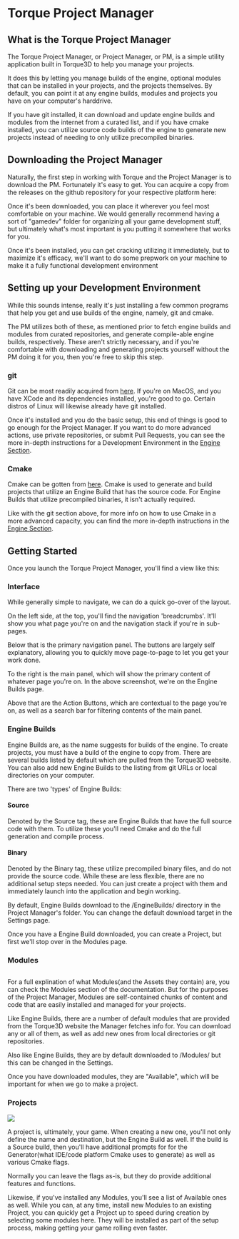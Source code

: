 # Torque Project Manager

## What is the Torque Project Manager

The Torque Project Manager, or Project Manager, or PM, is a simple utility application built in Torque3D to help you manage your projects.

It does this by letting you manage builds of the engine, optional modules that can be installed in your projects, and the projects themselves. By default, you can point it at any engine builds, modules and projects you have on your computer's harddrive.&#x20;

If you have git installed, it can download and update engine builds and modules from the internet from a curated list, and if you have cmake installed, you can utilize source code builds of the engine to generate new projects instead of needing to only utilize precompiled binaries.

## Downloading the Project Manager

Naturally, the first step in working with Torque and the Project Manager is to download the PM. Fortunately it's easy to get. You can acquire a copy from the releases on the github repository for your respective platform here:

Once it's been downloaded, you can place it wherever you feel most comfortable on your machine. We would generally recommend having a sort of "gamedev" folder for organizing all your game development stuff, but ultimately what's most important is you putting it somewhere that works for you.

Once it's been installed, you can get cracking utilizing it immediately, but to maximize it's efficacy, we'll want to do some prepwork on your machine to make it a fully functional development environment

## Setting up your Development Environment

While this sounds intense, really it's just installing a few common programs that help you get and use builds of the engine, namely, git and cmake.

The PM utilizes both of these, as mentioned prior to fetch engine builds and modules from curated repositories, and generate compile-able engine builds, respectively. These aren't strictly necessary, and if you're comfortable with downloading and generating projects yourself without the PM doing it for you, then you're free to skip this step.

### git

Git can be most readily acquired from [here](https://git-scm.com/download/win). If you're on MacOS, and you have XCode and its dependencies installed, you're good to go. Certain distros of Linux will likewise already have git installed.

Once it's installed and you do the basic setup, this end of things is good to go enough for the Project Manager. If you want to do more advanced actions, use private repositories, or submit Pull Requests, you can see the more in-depth instructions for a Development Environment in the [Engine Section](broken-reference).

### Cmake

Cmake can be gotten from [here](https://cmake.org/download/). Cmake is used to generate and build projects that utilize an Engine Build that has the source code. For Engine Builds that utilize precompiled binaries, it isn't actually required.&#x20;

Like with the git section above, for more info on how to use Cmake in a more advanced capacity, you can find the more in-depth instructions in the [Engine Section](broken-reference).

## Getting Started

Once you launch the Torque Project Manager, you'll find a view like this:<img src="../../.gitbook/assets/image (2).png" alt="" data-size="original">

### Interface

While generally simple to navigate, we can do a quick go-over of the layout.

On the left side, at the top, you'll find the navigation 'breadcrumbs'. It'll show you what page you're on and the navigation stack if you're in sub-pages.

Below that is the primary navigation panel. The buttons are largely self explanatory, allowing you to quickly move page-to-page to let you get your work done.

To the right is the main panel, which will show the primary content of whatever page you're on. In the above screenshot, we're on the Engine Builds page.

Above that are the Action Buttons, which are contextual to the page you're on, as well as a search bar for filtering contents of the main panel.

### Engine Builds

Engine Builds are, as the name suggests for builds of the engine. To create projects, you must have a build of the engine to copy from. There are several builds listed by default which are pulled from the Torque3D website. You can also add new Engine Builds to the listing from git URLs or local directories on your computer.

There are two 'types' of Engine Builds:

#### Source

Denoted by the Source tag, these are Engine Builds that have the full source code with them. To utilize these you'll need Cmake and do the full generation and compile process.

#### Binary

Denoted by the Binary tag, these utilize precompiled binary files, and do not provide the source code. While these are less flexible, there are no additional setup steps needed. You can just create a project with them and immediately launch into the application and begin working.

By default, Engine Builds download to the /EngineBuilds/ directory in the Project Manager's folder. You can change the default download target in the Settings page.

Once you have a Engine Build downloaded, you can create a Project, but first we'll stop over in the Modules page.

### Modules

<img src="../../.gitbook/assets/image (6) (1).png" alt="" data-size="original">

For a full explination of what Modules(and the Assets they contain) are, you can check the Modules section of the documentation. But for the purposes of the Project Manager, Modules are self-contained chunks of content and code that are easily installed and managed for your projects.

Like Engine Builds, there are a number of default modules that are provided from the Torque3D website the Manager fetches info for. You can download any or all of them, as well as add new ones from local directories or git repositories.

Also like Engine Builds, they are by default downloaded to /Modules/ but this can be changed in the Settings.

Once you have downloaded modules, they are "Available", which will be important for when we go to make a project.

### Projects

![](<../../.gitbook/assets/image (4) (1).png>)

A project is, ultimately, your game. When creating a new one, you'll not only define the name and destination, but the Engine Build as well. If the build is a Source build, then you'll have additional prompts for for the Generator(what IDE/code platform Cmake uses to generate) as well as various Cmake flags.

Normally you can leave the flags as-is, but they do provide additional features and functions.

Likewise, if you've installed any Modules, you'll see a list of Available ones as well. While you can, at any time, install new Modules to an existing Project, you can quickly get a Project up to speed during creation by selecting some modules here. They will be installed as part of the setup process, making getting your game rolling even faster.

